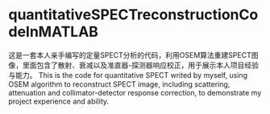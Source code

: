 # quantitativeSPECTreconstructionCodeInMATLAB
这是一套本人亲手编写的定量SPECT分析的代码，利用OSEM算法重建SPECT图像，里面包含了散射、衰减以及准直器-探测器响应校正，用于展示本人项目经验与能力。
This is the code for quantitative SPECT writed by myself, using OSEM algorithm to reconstruct SPECT image, including scattering, attenuation and collimator-detector response correction, to demonstrate my project experience and ability.
